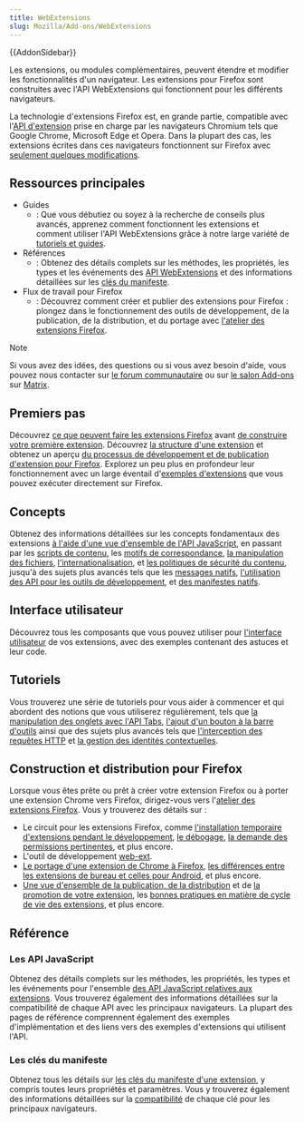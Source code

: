 ```yaml
---
title: WebExtensions
slug: Mozilla/Add-ons/WebExtensions
---
```


{{AddonSidebar}}

Les extensions, ou modules complémentaires, peuvent étendre et modifier les fonctionnalités d'un navigateur. Les extensions pour Firefox sont construites avec l'API WebExtensions qui fonctionnent pour les différents navigateurs.

La technologie d'extensions Firefox est, en grande partie, compatible avec l'[API d'extension](https://developer.chrome.com/docs/extensions?hl=fr) prise en charge par les navigateurs Chromium tels que Google Chrome, Microsoft Edge et Opera. Dans la plupart des cas, les extensions écrites dans ces navigateurs fonctionnent sur Firefox avec [seulement quelques modifications](https://extensionworkshop.com/documentation/develop/porting-a-google-chrome-extension/).

## Ressources principales

- Guides
  - : Que vous débutiez ou soyez à la recherche de conseils plus avancés, apprenez comment fonctionnent les extensions et comment utiliser l'API WebExtensions grâce à notre large variété de [tutoriels et guides](/fr/docs/Mozilla/Add-ons/WebExtensions/What_are_WebExtensions).
- Références
  - : Obtenez des détails complets sur les méthodes, les propriétés, les types et les événements des [API WebExtensions](/fr/docs/Mozilla/Add-ons/WebExtensions/Browser_support_for_JavaScript_APIs) et des informations détaillées sur les [clés du manifeste](/fr/docs/Mozilla/Add-ons/WebExtensions/manifest.json).
- Flux de travail pour Firefox
  - : Découvrez comment créer et publier des extensions pour Firefox : plongez dans le fonctionnement des outils de développement, de la publication, de la distribution, et du portage avec [l'atelier des extensions Firefox](https://extensionworkshop.com/).

> [!NOTE]
> Si vous avez des idées, des questions ou si vous avez besoin d'aide, vous pouvez nous contacter sur [le forum communautaire](https://discourse.mozilla.org/c/add-ons) ou sur [le salon Add-ons](https://matrix.to/#/!CuzZVoCbeoDHsxMCVJ:mozilla.org?via=mozilla.org&via=matrix.org&via=humanoids.be) sur [Matrix](https://wiki.mozilla.org/Matrix).

## Premiers pas

Découvrez [ce que peuvent faire les extensions Firefox](/fr/docs/Mozilla/Add-ons/WebExtensions/What_are_WebExtensions) avant [de construire votre première extension](/fr/docs/Mozilla/Add-ons/WebExtensions/Your_first_WebExtension). Découvrez [la structure d'une extension](/fr/docs/Mozilla/Add-ons/WebExtensions/Anatomy_of_a_WebExtension) et obtenez un aperçu [du processus de développement et de publication d'extension pour Firefox](/fr/docs/Mozilla/Add-ons/WebExtensions/Firefox_workflow_overview). Explorez un peu plus en profondeur leur fonctionnement avec un large éventail d'[exemples d'extensions](/fr/docs/Mozilla/Add-ons/WebExtensions/Examples) que vous pouvez exécuter directement sur Firefox.

## Concepts

Obtenez des informations détaillées sur les concepts fondamentaux des extensions [à l'aide d'une vue d'ensemble de l'API JavaScript](/fr/docs/Mozilla/Add-ons/WebExtensions/API), en passant par les [scripts de contenu](/fr/docs/Mozilla/Add-ons/WebExtensions/Content_scripts)[,](/fr/docs/Mozilla/Add-ons/WebExtensions/Content_scripts) les [motifs de correspondance](/fr/docs/Mozilla/Add-ons/WebExtensions/Match_patterns), [la manipulation des fichiers](/fr/docs/Mozilla/Add-ons/WebExtensions/Working_with_files), [l'internationalisation](/fr/docs/Mozilla/Add-ons/WebExtensions/Internationalization), et [les politiques de sécurité du contenu](/fr/docs/Mozilla/Add-ons/WebExtensions/Content_Security_Policy), jusqu'à des sujets plus avancés tels que les [messages natifs](/fr/docs/Mozilla/Add-ons/WebExtensions/Native_messaging), [l'utilisation des API pour les outils de développement](/fr/docs/Mozilla/Add-ons/WebExtensions/Extending_the_developer_tools), et [des manifestes natifs](/fr/docs/Mozilla/Add-ons/WebExtensions/Native_manifests).

## Interface utilisateur

Découvrez tous les composants que vous pouvez utiliser pour [l'interface utilisateur](https://extensionworkshop.com/documentation/develop/user-experience-best-practices/) de vos extensions, avec des exemples contenant des astuces et leur code.

## Tutoriels

Vous trouverez une série de tutoriels pour vous aider à commencer et qui abordent des notions que vous utiliserez régulièrement, tels que [la manipulation des onglets avec l'API Tabs](/fr/docs/Mozilla/Add-ons/WebExtensions/Working_with_the_Tabs_API), [l'ajout d'un bouton à la barre d'outils](/fr/docs/Mozilla/Add-ons/WebExtensions/Add_a_button_to_the_toolbar) ainsi que des sujets plus avancés tels que [l'interception des requêtes HTTP](/fr/docs/Mozilla/Add-ons/WebExtensions/Intercept_HTTP_requests) et [la gestion des identités contextuelles](/fr/docs/Mozilla/Add-ons/WebExtensions/Work_with_contextual_identities).

## Construction et distribution pour Firefox

Lorsque vous êtes prête ou prêt à créer votre extension Firefox ou à porter une extension Chrome vers Firefox, dirigez-vous vers l'[atelier des extensions Firefox](https://extensionworkshop.com/). Vous y trouverez des détails sur :

- Le circuit pour les extensions Firefox, comme [l'installation temporaire d'extensions pendant le développement](https://extensionworkshop.com/documentation/develop/temporary-installation-in-firefox/), [le débogage](https://extensionworkshop.com/documentation/develop/debugging/), [la demande des permissions pertinentes](https://extensionworkshop.com/documentation/develop/request-the-right-permissions/), et plus encore.
- L'outil de développement [web-ext](https://extensionworkshop.com/documentation/develop/getting-started-with-web-ext/).
- [Le portage d'une extension de Chrome à Firefox](https://extensionworkshop.com/documentation/develop/porting-a-google-chrome-extension/), [les différences entre les extensions de bureau et celles pour Android](https://extensionworkshop.com/documentation/develop/differences-between-desktop-and-android-extensions/), et plus encore.
- [Une vue d'ensemble de la publication, de la distribution](https://extensionworkshop.com/documentation/publish/) et de [la promotion de votre extension](https://extensionworkshop.com/documentation/publish/promoting-your-extension/), les [bonnes pratiques en matière de cycle de vie des extensions](https://extensionworkshop.com/documentation/manage/), et plus encore.

## Référence

### Les API JavaScript

Obtenez des détails complets sur les méthodes, les propriétés, les types et les événements pour l'ensemble [des API JavaScript relatives aux extensions](/fr/docs/Mozilla/Add-ons/WebExtensions/API). Vous trouverez également des informations détaillées sur la compatibilité de chaque API avec les principaux navigateurs. La plupart des pages de référence comprennent également des exemples d'implémentation et des liens vers des exemples d'extensions qui utilisent l'API.

### Les clés du manifeste

Obtenez tous les détails sur [les clés du manifeste d'une extension](/fr/docs/Mozilla/Add-ons/WebExtensions/manifest.json), y compris toutes leurs propriétés et paramètres. Vous y trouverez également des informations détaillées sur la [compatibilité](/fr/docs/Mozilla/Add-ons/WebExtensions/Browser_compatibility_for_manifest.json) de chaque clé pour les principaux navigateurs.
